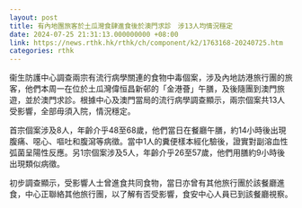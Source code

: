 ```yaml
---
layout: post
title: 有內地團旅客於土瓜灣食肆進食後於澳門求診　涉13人均情況穩定
date: 2024-07-25 21:31:13.000000000 +08:00
link: https://news.rthk.hk/rthk/ch/component/k2/1763168-20240725.htm
categories: rthk
---
```


衞生防護中心調查兩宗有流行病學關連的食物中毒個案，涉及內地訪港旅行團的旅客，他們本周一在位於土瓜灣偉恒昌新邨的「金港薈」午膳，及後隨團到澳門旅遊，並於澳門求診。根據中心及澳門當局的流行病學調查顯示，兩宗個案共13人受影響，全部毋須入院，情況穩定。

首宗個案涉及8人，年齡介乎48至68歲，他們當日在餐廳午膳，約14小時後出現腹痛、噁心、嘔吐和腹瀉等病徵。當中1人的糞便樣本經化驗後，證實對副溶血性弧菌呈陽性反應。另1宗個案涉及5人，年齡介乎26至57歲，他們用膳約9小時後出現類似病徵。

初步調查顯示，受影響人士曾進食共同食物，當日亦曾有其他旅行團於該餐廳進食，中心正聯絡其他旅行團，以了解有否受影響，食安中心人員已到該餐廳視察。
